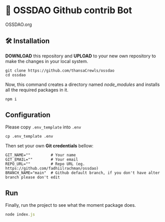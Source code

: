 # 🤖 OSSDAO Github contrib Bot

OSSDAO.org

## 🛠️ Installation

**DOWNLOAD** this repository and **UPLOAD** to your new own repository to make the changes in your local system.

```git-bash
git clone https://github.com/thansaCrewls/ossdao
cd ossdao
```

Now, this command creates a directory named *node_modules* and installs all the required packages in it.

```javascript
npm i
```

## Configuration

Please copy `.env_template` into `.env`

```shell
cp .env_template .env
```

Then set your own **Git credentials** bellow:

```shell
GIT_NAME=""         # Your name
GIT_EMAIL=""        # Your email
REPO_URL=""         # Repo URL (eg. https://github.com/fadhiilrachman/ossdao)
BRANCH_NAME="main"  # Github default branch, if you don't have alter branch please don't edit
```

## Run

Finally, run the project to see what the moment package does.

```javascript
node index.js
```
